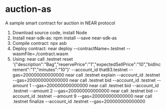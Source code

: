 # auction-as
 A sample smart contract for auction in NEAR protocol

1. Download source code, install Node
2. Install near-sdk-as:
npm install --save near-sdk-as
3. Compile contract:
npx asb
4. Deploy contract:
near deploy  --contractName=<sellerAccount>.testnet  --wasmFile=./contract.wasm
5. Using:
near call <sellerAccount>.testnet reset '{\"description\":\"Bag\",\"reservePrice\":\"1\",\"expectedSellPrice\":\"10\",\"bidIncrement\":\"1\",\"minutes\":\"10\"}' --account_id that83.testnet --gas=200000000000000
near call <sellerAccount>.testnet explain --account_id <accountOfBidder1>.testnet --gas=200000000000000
near call <sellerAccount>.testnet bid --account_id <accountOfBidder1>.testnet  --amount 1 --gas=200000000000000
near call <sellerAccount>.testnet bid --account_id <accountOfBidder2>.testnet  --amount 2 --gas=200000000000000
near call <sellerAccount>.testnet bid --account_id <accountOfBidder1>.testnet  --amount 9 --gas=200000000000000
near call <sellerAccount>.testnet finalize --account_id <accountOfBidder2>.testnet --gas=200000000000000
